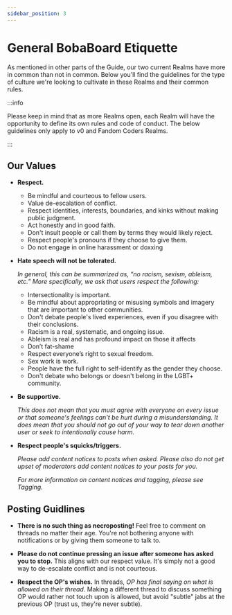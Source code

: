```yaml
---
sidebar_position: 3
---
```


# General BobaBoard Etiquette

As mentioned in other parts of the Guide, our two current Realms have more in common than not in common. Below you'll find the guidelines for the type of culture we're looking to cultivate in these Realms and their common rules.

:::info

Please keep in mind that as more Realms open, each Realm will have the opportunity to define its own rules and code of conduct. The below guidelines only apply to v0 and Fandom Coders Realms.

:::

## Our Values
- **Respect.**
  - Be mindful and courteous to fellow users.
  - Value de-escalation of conflict.
  - Respect identities, interests, boundaries, and kinks without making public judgment.
  - Act honestly and in good faith.
  - Don't insult people or call them by terms they would likely reject.
  - Respect people's pronouns if they choose to give them.
  - Do not engage in online harassment or doxxing

- **Hate speech will not be tolerated.**

  *In general, this can be summarized as, “no racism, sexism, ableism, etc.” More specifically, we ask that users respect the following:*
  - Intersectionality is important.
  - Be mindful about appropriating or misusing symbols and imagery that are important to other communities.
  - Don't debate people's lived experiences, even if you disagree with their conclusions.
  - Racism is a real, systematic, and ongoing issue.
  - Ableism is real and has profound impact on those it affects
  - Don’t fat-shame
  - Respect everyone’s right to sexual freedom.
  - Sex work is work.
  - People have the full right to self-identify as the gender they choose.
  - Don't debate who belongs or doesn't belong in the LGBT+ community.

- **Be supportive.**

  *This does not mean that you must agree with everyone on every issue or that someone's feelings can't be hurt during a misunderstanding. It does mean that you should not go out of your way to tear down another user or seek to intentionally cause harm.*

- **Respect people's squicks/triggers.**

  *Please add content notices to posts when asked. Please also do not get upset of moderators add content notices to your posts for you.*

  *For more information on content notices and tagging, please see Tagging.*


## Posting Guidlines
- **There is no such thing as necroposting!** Feel free to comment on threads no  matter their age. You're not bothering anyone with notifications or by giving them someone to talk to.

- **Please do not continue pressing an issue after someone has asked you to stop.** This aligns with our respect value. It's simply not a good way to de-escalate conflict and is not courteous.

- **Respect the OP's wishes.** In threads, *OP has final saying on what is allowed on their thread*. Making a different thread to discuss something OP would rather not touch upon is allowed, but avoid "subtle" jabs at the previous OP (trust us, they're never subtle).
